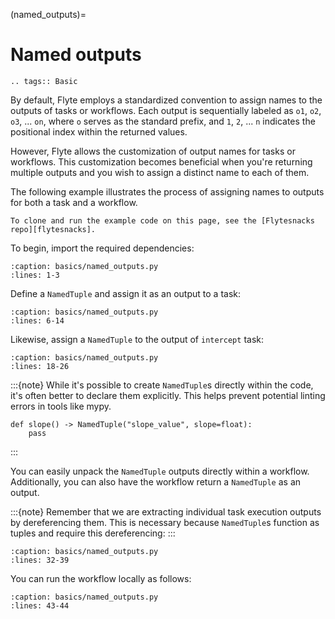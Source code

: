 (named_outputs)=

# Named outputs

```{eval-rst}
.. tags:: Basic
```

By default, Flyte employs a standardized convention to assign names to the outputs of tasks or workflows.
Each output is sequentially labeled as `o1`, `o2`, `o3`, ... `on`, where `o` serves as the standard prefix,
and `1`, `2`, ... `n` indicates the positional index within the returned values.

However, Flyte allows the customization of output names for tasks or workflows.
This customization becomes beneficial when you're returning multiple outputs
and you wish to assign a distinct name to each of them.

The following example illustrates the process of assigning names to outputs for both a task and a workflow.

```{note}
To clone and run the example code on this page, see the [Flytesnacks repo][flytesnacks].
```

To begin, import the required dependencies:

```{rli} https://raw.githubusercontent.com/flyteorg/flytesnacks/69dbe4840031a85d79d9ded25f80397c6834752d/examples/basics/basics/named_outputs.py
:caption: basics/named_outputs.py
:lines: 1-3
```

Define a `NamedTuple` and assign it as an output to a task:

```{rli} https://raw.githubusercontent.com/flyteorg/flytesnacks/69dbe4840031a85d79d9ded25f80397c6834752d/examples/basics/basics/named_outputs.py
:caption: basics/named_outputs.py
:lines: 6-14
```

Likewise, assign a `NamedTuple` to the output of `intercept` task:

```{rli} https://raw.githubusercontent.com/flyteorg/flytesnacks/69dbe4840031a85d79d9ded25f80397c6834752d/examples/basics/basics/named_outputs.py
:caption: basics/named_outputs.py
:lines: 18-26
```

:::{note}
While it's possible to create `NamedTuple`s directly within the code,
it's often better to declare them explicitly. This helps prevent potential linting errors in tools like mypy.

```
def slope() -> NamedTuple("slope_value", slope=float):
    pass
```
:::

You can easily unpack the `NamedTuple` outputs directly within a workflow.
Additionally, you can also have the workflow return a `NamedTuple` as an output.

:::{note}
Remember that we are extracting individual task execution outputs by dereferencing them.
This is necessary because `NamedTuple`s function as tuples and require this dereferencing:
:::

```{rli} https://raw.githubusercontent.com/flyteorg/flytesnacks/69dbe4840031a85d79d9ded25f80397c6834752d/examples/basics/basics/named_outputs.py
:caption: basics/named_outputs.py
:lines: 32-39
```

You can run the workflow locally as follows:

```{rli} https://raw.githubusercontent.com/flyteorg/flytesnacks/69dbe4840031a85d79d9ded25f80397c6834752d/examples/basics/basics/named_outputs.py
:caption: basics/named_outputs.py
:lines: 43-44
```

[flytesnacks]: https://github.com/flyteorg/flytesnacks/tree/master/examples/basics/
